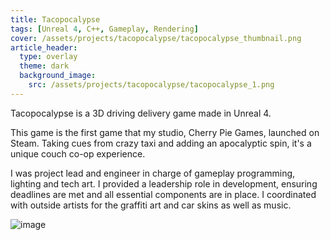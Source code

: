 ```yaml
---
title: Tacopocalypse
tags: [Unreal 4, C++, Gameplay, Rendering]
cover: /assets/projects/tacopocalypse/tacopocalypse_thumbnail.png
article_header:
  type: overlay
  theme: dark
  background_image:
    src: /assets/projects/tacopocalypse/tacopocalypse_1.png
---
```


Tacopocalypse is a 3D driving delivery game made in Unreal 4.

<!--more-->

This game is the first game that my studio, Cherry Pie Games, launched on Steam. Taking cues from crazy taxi and adding an apocalyptic spin, it's a unique couch co-op experience.

I was project lead and engineer in charge of gameplay programming, lighting and tech art. I provided a leadership role in development, ensuring deadlines are met and all essential components are in place. I coordinated with outside artists for the graffiti art and car skins as well as music.

![image](/assets/projects/tacopocalypse/tacopocalypse_2.png)

